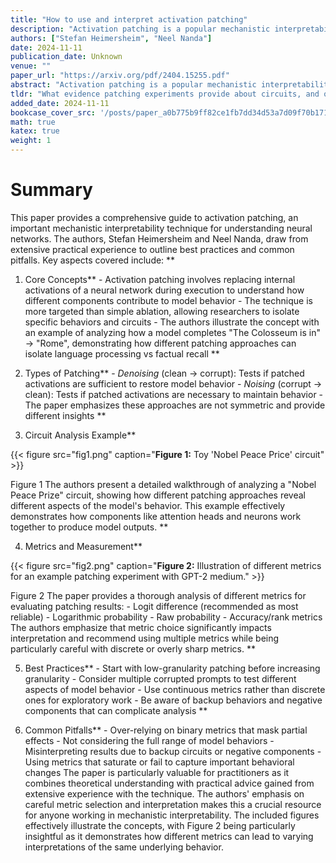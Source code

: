 ```yaml
---
title: "How to use and interpret activation patching"
description: "Activation patching is a popular mechanistic interpretability technique, but has many subtleties regarding how it is applied and how one may interpret the results. We provide a summary of advice and b"
authors: ["Stefan Heimersheim", "Neel Nanda"]
date: 2024-11-11
publication_date: Unknown
venue: ""
paper_url: "https://arxiv.org/pdf/2404.15255.pdf"
abstract: "Activation patching is a popular mechanistic interpretability technique, but has many subtleties regarding how it is applied and how one may interpret the results. We provide a summary of advice and best practices, based on our experience using this technique in practice. We include an overview of the different ways to apply activation patching and a discussion on how to interpret the results. We focus on what evidence patching experiments provide about circuits, and on the choice of metric and associated pitfalls."
tldr: "What evidence patching experiments provide about circuits, and on the choice of metric and associated pitfalls, are focused on."
added_date: 2024-11-11
bookcase_cover_src: '/posts/paper_a0b775b9ff82ce1fb7dd34d53a7d09f70b171895/thumbnail.png'
math: true
katex: true
weight: 1
---
```


# Summary

This paper provides a comprehensive guide to activation patching, an important mechanistic interpretability technique for understanding neural networks. The authors, Stefan Heimersheim and Neel Nanda, draw from extensive practical experience to outline best practices and common pitfalls. Key aspects covered include: **

1. Core Concepts** - Activation patching involves replacing internal activations of a neural network during execution to understand how different components contribute to model behavior - The technique is more targeted than simple ablation, allowing researchers to isolate specific behaviors and circuits - The authors illustrate the concept with an example of analyzing how a model completes "The Colosseum is in" → "Rome", demonstrating how different patching approaches can isolate language processing vs factual recall **

2. Types of Patching** - *Denoising* (clean → corrupt): Tests if patched activations are sufficient to restore model behavior - *Noising* (corrupt → clean): Tests if patched activations are necessary to maintain behavior - The paper emphasizes these approaches are not symmetric and provide different insights **

3. Circuit Analysis Example** 

{{< figure src="fig1.png" caption="**Figure 1:** Toy 'Nobel Peace Price' circuit" >}}

Figure 1 The authors present a detailed walkthrough of analyzing a "Nobel Peace Prize" circuit, showing how different patching approaches reveal different aspects of the model's behavior. This example effectively demonstrates how components like attention heads and neurons work together to produce model outputs. **

4. Metrics and Measurement** 

{{< figure src="fig2.png" caption="**Figure 2:** Illustration of different metrics for an example patching experiment with GPT-2 medium." >}}

Figure 2 The paper provides a thorough analysis of different metrics for evaluating patching results: - Logit difference (recommended as most reliable) - Logarithmic probability - Raw probability - Accuracy/rank metrics The authors emphasize that metric choice significantly impacts interpretation and recommend using multiple metrics while being particularly careful with discrete or overly sharp metrics. **

5. Best Practices** - Start with low-granularity patching before increasing granularity - Consider multiple corrupted prompts to test different aspects of model behavior - Use continuous metrics rather than discrete ones for exploratory work - Be aware of backup behaviors and negative components that can complicate analysis **

6. Common Pitfalls** - Over-relying on binary metrics that mask partial effects - Not considering the full range of model behaviors - Misinterpreting results due to backup circuits or negative components - Using metrics that saturate or fail to capture important behavioral changes The paper is particularly valuable for practitioners as it combines theoretical understanding with practical advice gained from extensive experience with the technique. The authors' emphasis on careful metric selection and interpretation makes this a crucial resource for anyone working in mechanistic interpretability. The included figures effectively illustrate the concepts, with Figure 2 being particularly insightful as it demonstrates how different metrics can lead to varying interpretations of the same underlying behavior.